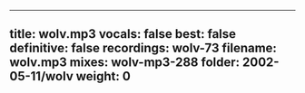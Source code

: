 
---
title: wolv.mp3
vocals: false
best: false
definitive: false
recordings: wolv-73
filename: wolv.mp3
mixes: wolv-mp3-288
folder: 2002-05-11/wolv
weight: 0
---
